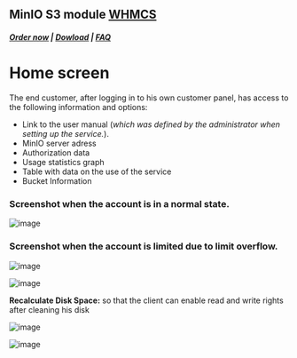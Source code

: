 ## MinIO S3 module **[WHMCS](https://puqcloud.com/link.php?id=77)**

#####  [Order now](https://puqcloud.com/index.php?rp=/store/whmcs-module-minio-s3) | [Dowload](https://download.puqcloud.com/WHMCS/servers/PUQ_WHMCS-MinIO-S3/) | [FAQ](https://faq.puqcloud.com/)

# Home screen

The end customer, after logging in to his own customer panel, has access to the following information and options:

- Link to the user manual (*which was defined by the administrator when setting up the service.*).
- MinIO server adress
- Authorization data
- Usage statistics graph
- Table with data on the use of the service
- Bucket Information

### Screenshot when the account is in a normal state.

![image](https://github.com/PUQ-sp-z-o-o/WHMCS-Module-MinIO-S3/assets/81689153/f90126e7-ba6c-4341-bf21-23be3771a071)

### Screenshot when the account is limited due to limit overflow.

![image](https://user-images.githubusercontent.com/81689153/223080828-8dcc8eff-5648-4f90-b034-78fe6b0fa1cf.png)

![image](https://github.com/PUQ-sp-z-o-o/WHMCS-Module-MinIO-S3/assets/81689153/5f46af9f-8ca0-46bf-99cf-d4f500594b83)

**Recalculate Disk Space:** so that the client can enable read and write rights after cleaning his disk

![image](https://github.com/PUQ-sp-z-o-o/WHMCS-Module-MinIO-S3/assets/81689153/2450c984-09f7-41e6-8ad9-5cf95cd7af44)

![image](https://github.com/PUQ-sp-z-o-o/WHMCS-Module-MinIO-S3/assets/81689153/d53c4d57-7931-4ef0-8a02-e0b4931e4512)

